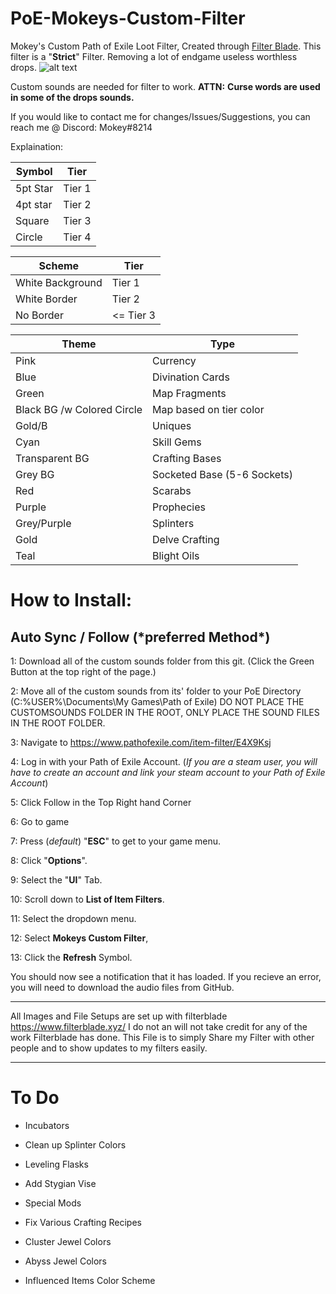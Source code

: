 # PoE-Mokeys-Custom-Filter
Mokey's Custom Path of Exile Loot Filter, Created through [Filter Blade](https://www.filterblade.xyz/).
This filter is a "**Strict**" Filter. Removing a lot of endgame useless worthless drops.
![alt text](https://github.com/MokeyII/PoE-Mokeys-Custom-Filter/Filter.PNG)


Custom sounds are needed for filter to work.
**ATTN:** **Curse words are used in some of the drops sounds.**

If you would like to contact me for changes/Issues/Suggestions, you can reach me @ Discord: Mokey#8214

Explaination:

| Symbol | Tier |
| ------------- | ------------- |
| 5pt Star  | Tier 1  |
| 4pt star  | Tier 2  |
| Square  | Tier 3  |
| Circle | Tier 4   |

| Scheme | Tier |
| ------------- | ------------- |
| White Background  | Tier 1  |
| White Border  | Tier 2  |
| No Border  | <= Tier 3  |


| Theme | Type |
| ------------- | ------------- |
| Pink  | Currency  |
| Blue  | Divination Cards  |
| Green  | Map Fragments  |
| Black BG /w Colored Circle | Map based on tier color   |
| Gold/B  | Uniques  |
| Cyan  | Skill Gems  |
| Transparent BG  | Crafting Bases  |
| Grey BG  | Socketed Base (5-6 Sockets)  |
| Red  | Scarabs  |
| Purple  | Prophecies  |
| Grey/Purple  | Splinters  |
| Gold  | Delve Crafting  |
| Teal  | Blight Oils  |

<h1>How to Install:</h1>

<h2>Auto Sync / Follow  (*preferred Method*) </h2>

1: Download all of the custom sounds folder from this git. (Click the Green Button at the top right of the page.)

2: Move all of the custom sounds from its' folder to your PoE Directory (C:\%USER%\Documents\My Games\Path of Exile) DO NOT PLACE THE CUSTOMSOUNDS FOLDER IN THE ROOT, ONLY PLACE THE SOUND FILES IN THE ROOT FOLDER.

3: Navigate to https://www.pathofexile.com/item-filter/E4X9Ksj

4: Log in with your Path of Exile Account. (*If you are a steam user, you will have to create an account and link your steam account to your Path of Exile Account*)

5: Click Follow in the Top Right hand Corner

6: Go to game

7: Press (*default*) "**ESC**" to get to your game menu.

8: Click "**Options**".

9: Select the "**UI**" Tab.

10: Scroll down to **List of Item Filters**. 

11: Select the dropdown menu.

12: Select **Mokeys Custom Filter**,

13: Click the **Refresh** Symbol.

You should now see a notification that it has loaded. If you recieve an error, you will need to download the audio files from GitHub.





---
All Images and File Setups are set up with filterblade https://www.filterblade.xyz/ I do not an will not take credit for any of the work Filterblade has done. This File is to simply Share my Filter with other people and to show updates to my filters easily.


---
<h1>To Do</h1>

* Incubators

* Clean up Splinter Colors

* Leveling Flasks

* Add Stygian Vise

* Special Mods

* Fix Various Crafting Recipes

* Cluster Jewel Colors

* Abyss Jewel Colors

* Influenced Items Color Scheme

